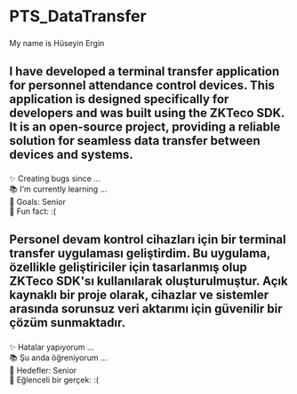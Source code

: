<h1 align="left">PTS_DataTransfer</h1>

###

<p align="left">My name is Hüseyin Ergin</p>

###

<h2 align="left">I have developed a terminal transfer application for personnel 
  attendance control devices. This application is designed specifically for developers and was 
  built using the ZKTeco SDK. It is an open-source project, providing a reliable solution for 
  seamless data transfer between devices and systems.</h2>

###

<p align="left">✨ Creating bugs since ...<br>📚 I'm currently learning ...<br>🎯 Goals: Senior<br>🎲 Fun fact: :(</p>

###

<h2 align="left">Personel devam kontrol cihazları için bir terminal transfer uygulaması geliştirdim. 
  Bu uygulama, özellikle geliştiriciler için tasarlanmış olup ZKTeco SDK'sı kullanılarak oluşturulmuştur. 
  Açık kaynaklı bir proje olarak, cihazlar ve sistemler arasında sorunsuz veri aktarımı için güvenilir bir çözüm sunmaktadır.</h2>

###

<p align="left">✨ Hatalar yapıyorum ...<br>📚 Şu anda öğreniyorum ...<br>🎯 Hedefler: Senior<br>🎲 Eğlenceli bir gerçek: :(</p>

